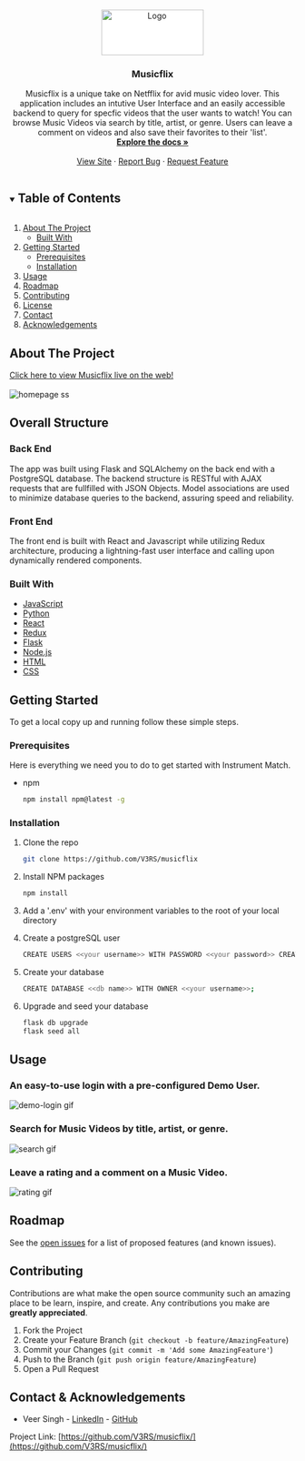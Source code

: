 <!-- PROJECT SHIELDS -->
<!--
*** I'm using markdown "reference style" links for readability.
*** Reference links are enclosed in brackets [ ] instead of parentheses ( ).
*** See the bottom of this document for the declaration of the reference variables
*** for contributors-url, forks-url, etc. This is an optional, concise syntax you may use.
*** https://www.markdownguide.org/basic-syntax/#reference-style-links
-->



<!-- PROJECT LOGO -->
<br />
<p align="center">
  <a href="https://github.com/V3RS/musicflix">
    <img src="https://musicflix.s3.us-east-2.amazonaws.com/logo.png" alt="Logo" width="180" height="80" style="background-color:white">
  </a>

  <h3 align="center">Musicflix</h3>

  <p align="center">
    Musicflix is a unique take on Netfflix for avid music video lover. This application includes an intutive User Interface and an easily accessible backend to query for specfic videos that the user wants to watch! You can browse Music Videos via search by title, artist, or genre. Users can leave a comment on videos and also save their favorites to their 'list'.
    <br />
    <a href="https://github.com/V3RS/musicflix/wiki"><strong>Explore the docs »</strong></a>
    <br />
    <br />
    <a href="https://musicflix.herokuapp.com/">View Site</a>
    ·
    <a href="https://github.com/V3RS/musicflix/issues">Report Bug</a>
    ·
    <a href="https://github.com/V3RS/musicflix/issues">Request Feature</a>
  </p>
</p>



<!-- TABLE OF CONTENTS -->
<details open="open">
  <summary><h2 style="display: inline-block">Table of Contents</h2></summary>
  <ol>
    <li>
      <a href="#about-the-project">About The Project</a>
      <ul>
        <li><a href="#built-with">Built With</a></li>
      </ul>
    </li>
    <li>
      <a href="#getting-started">Getting Started</a>
      <ul>
        <li><a href="#prerequisites">Prerequisites</a></li>
        <li><a href="#installation">Installation</a></li>
      </ul>
    </li>
    <li><a href="#usage">Usage</a></li>
    <li><a href="#roadmap">Roadmap</a></li>
    <li><a href="#contributing">Contributing</a></li>
    <li><a href="#license">License</a></li>
    <li><a href="#contact">Contact</a></li>
    <li><a href="#acknowledgements">Acknowledgements</a></li>
  </ol>
</details>



<!-- ABOUT THE PROJECT -->
## About The Project

[Click here to view Musicflix live on the web!](https://musicflix.herokuapp.com/)
<br>
</br>
<img src="https://musicflix.s3.us-east-2.amazonaws.com/site-images/homepage-ss.png" alt="homepage ss">

## Overall Structure

### Back End
The app was built using Flask and SQLAlchemy on the back end with a PostgreSQL database. The backend structure is RESTful with AJAX requests that are fullfilled with JSON Objects. Model associations are used to minimize database queries to the backend, assuring speed and reliability.

### Front End
The front end is built with React and Javascript while utilizing Redux architecture, producing a lightning-fast user interface and calling upon dynamically rendered components.

### Built With

* [JavaScript](https://www.javascript.com/)
* [Python](https://www.python.org/)
* [React](https://reactjs.org/)
* [Redux](https://redux.js.org/)
* [Flask](https://flask-doc.readthedocs.io/en/latest/)
* [Node.js](https://nodejs.org/en/)
* [HTML](https://html.com/)
* [CSS](http://www.css3.info/)

<!-- GETTING STARTED -->
## Getting Started

To get a local copy up and running follow these simple steps.

### Prerequisites

Here is everything we need you to do to get started with Instrument Match.
* npm
  ```sh
  npm install npm@latest -g
  ```

### Installation

1. Clone the repo
   ```sh
   git clone https://github.com/V3RS/musicflix
   ```
2. Install NPM packages
   ```sh
   npm install
   ```
3. Add a '.env' with your environment variables to the root of your local directory

4. Create a postgreSQL user
    ```sh
    CREATE USERS <<your username>> WITH PASSWORD <<your password>> CREATEDB;
    ```
5. Create your database
    ```sh
    CREATE DATABASE <<db name>> WITH OWNER <<your username>>;
    ```
6. Upgrade and seed your database
    ```sh
    flask db upgrade
    flask seed all
    ```

<!-- USAGE EXAMPLES -->
## Usage
### An easy-to-use login with a pre-configured Demo User.
![demo-login gif](https://musicflix.s3.us-east-2.amazonaws.com/site-images/demo-login.gif)
### Search for Music Videos by title, artist, or genre.
![search gif](https://musicflix.s3.us-east-2.amazonaws.com/site-images/search.gif)
### Leave a rating and a comment on a Music Video.
![rating gif](https://musicflix.s3.us-east-2.amazonaws.com/site-images/reviews.gif)
<!-- ### Add a Music Video to your list
![My List](site-images/my-list.gif) -->
<!-- ## Obstacles -->

<!-- ROADMAP -->
## Roadmap

See the [open issues](https://github.com/V3RS/musicflix/issues) for a list of proposed features (and known issues).



<!-- CONTRIBUTING -->
## Contributing

Contributions are what make the open source community such an amazing place to be learn, inspire, and create. Any contributions you make are **greatly appreciated**.

1. Fork the Project
2. Create your Feature Branch (`git checkout -b feature/AmazingFeature`)
3. Commit your Changes (`git commit -m 'Add some AmazingFeature'`)
4. Push to the Branch (`git push origin feature/AmazingFeature`)
5. Open a Pull Request



<!-- CONTACT -->
## Contact & Acknowledgements


* Veer Singh - [LinkedIn](https://www.linkedin.com/in/veerkaran-singh-45b4a9190/) - [GitHub](https://github.com/V3RS)


Project Link: [https://github.com/V3RS/musicflix/](https://github.com/V3RS/musicflix/)


<!-- ACKNOWLEDGEMENTS -->
